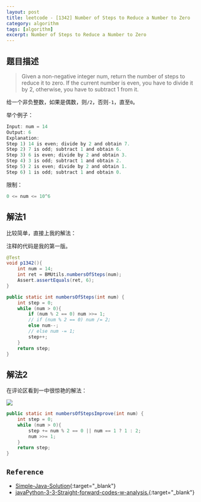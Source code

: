 ```yaml
---
layout: post
title: leetcode - [1342] Number of Steps to Reduce a Number to Zero
category: algorithm
tags: [algorithm]
excerpt: Number of Steps to Reduce a Number to Zero
---
```


## 题目描述  

> Given a non-negative integer num, return the number of steps to reduce it to zero. If the current number is even, you have to divide it by 2, otherwise, you have to subtract 1 from it.  

给一个非负整数，如果是偶数，则`/2`，否则`-1`，直至`0`。  

举个例子：  


``` java
Input: num = 14
Output: 6
Explanation: 
Step 1) 14 is even; divide by 2 and obtain 7. 
Step 2) 7 is odd; subtract 1 and obtain 6.
Step 3) 6 is even; divide by 2 and obtain 3. 
Step 4) 3 is odd; subtract 1 and obtain 2. 
Step 5) 2 is even; divide by 2 and obtain 1. 
Step 6) 1 is odd; subtract 1 and obtain 0.
```

限制：  

``` java
0 <= num <= 10^6
```

## 解法1  

比较简单，直接上我的解法：  

注释的代码是我的第一版。  


``` java
@Test
void p1342(){
    int num = 14;
    int ret = BMUtils.numbersOfSteps(num);
    Assert.assertEquals(ret, 6);
}

public static int numbersOfSteps(int num) {
    int step = 0;
    while (num > 0){
        if (num % 2 == 0) num >>= 1;
        // if (num % 2 == 0) num /= 2;
        else num--;
        // else num -= 1;
        step++;
    }
    return step;
}
```

## 解法2  

在评论区看到一中很惊艳的解法：  

![](https://yyc-images.oss-cn-beijing.aliyuncs.com/1342_1.png)  


``` java
public static int numbersOfStepsImprove(int num) {
    int step = 0;
    while (num > 0){
        step += num % 2 == 0 || num == 1 ? 1 : 2;
        num >>= 1;
    }
    return step;
}
```

## `Reference`  
- [Simple-Java-Solution](https://leetcode.com/problems/number-of-steps-to-reduce-a-number-to-zero/discuss/502788/Simple-Java-Solution){:target="_blank"}  
- [javaPython-3-3-Straight-forward-codes-w-analysis.](https://leetcode.com/problems/number-of-steps-to-reduce-a-number-to-zero/discuss/502710/javaPython-3-3-Straight-forward-codes-w-analysis.){:target="_blank"}  
